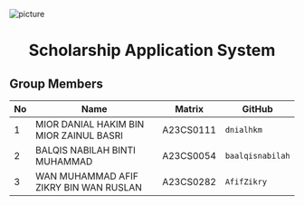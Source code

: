 ![picture](https://github.com/jjn7702/SECJ1023-PT2/assets/148675818/0893589d-6933-48f0-9dd2-f2b81bbe1f9b)
<h1 align="center">  Scholarship Application System  </h1>



## Group Members

| No | Name                               | Matrix    | GitHub       |
|----|------------------------------------|-----------|--------------|
| 1  | MIOR DANIAL HAKIM BIN MIOR ZAINUL BASRI               | A23CS0111 | `dnialhkm`  |
| 2  | BALQIS NABILAH BINTI MUHAMMAD | A23CS0054 | `baalqisnabilah`  |
| 3  | WAN MUHAMMAD AFIF ZIKRY BIN WAN RUSLAN           | A23CS0282 | `AfifZikry` |
